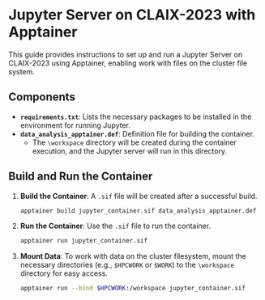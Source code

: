 # Jupyter Server on CLAIX-2023 with Apptainer

This guide provides instructions to set up and run a Jupyter Server on CLAIX-2023 using Apptainer, enabling work with files on the cluster file system.

## Components
- **`requirements.txt`**: Lists the necessary packages to be installed in the environment for running Jupyter.
- **`data_analysis_apptainer.def`**: Definition file for building the container.
    - The `\workspace` directory will be created during the container execution, and the Jupyter server will run in this directory.

## Build and Run the Container
1. **Build the Container**: A `.sif` file will be created after a successful build.
    ```sh
    apptainer build jupyter_container.sif data_analysis_apptainer.def
    ```

2. **Run the Container**: Use the `.sif` file to run the container.
    ```sh
    apptainer run jupyter_container.sif
    ```

3. **Mount Data**: To work with data on the cluster filesystem, mount the necessary directories (e.g., `$HPCWORK` or `$WORK`) to the `\workspace` directory for easy access.
    ```sh
    apptainer run --bind $HPCWORK:/workspace jupyter_container.sif
    ```
